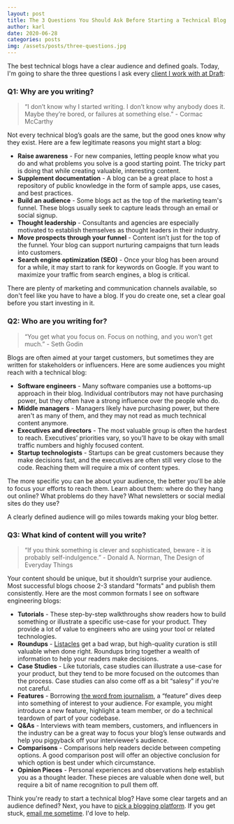 ```yaml
---
layout: post
title: The 3 Questions You Should Ask Before Starting a Technical Blog
author: karl
date: 2020-06-28
categories: posts
img: /assets/posts/three-questions.jpg
---
```


The best technical blogs have a clear audience and defined goals. Today, I'm going to share the three questions I ask every [client I work with at Draft](https://draft.dev/):

### Q1: Why are you writing?

> “I don’t know why I started writing. I don’t know why anybody does it. Maybe they’re bored, or failures at something else.” - Cormac McCarthy

Not every technical blog’s goals are the same, but the good ones know why they exist. Here are a few legitimate reasons you might start a blog:

*   **Raise awareness** - For new companies, letting people know what you do and what problems you solve is a good starting point. The tricky part is doing that while creating valuable, interesting content.
*   **Supplement documentation** - A blog can be a great place to host a repository of public knowledge in the form of sample apps, use cases, and best practices.
*   **Build an audience** - Some blogs act as the top of the marketing team's funnel. These blogs usually seek to capture leads through an email or social signup.
*   **Thought leadership** - Consultants and agencies are especially motivated to establish themselves as thought leaders in their industry.
*   **Move prospects through your funnel** - Content isn’t just for the top of the funnel. Your blog can support nurturing campaigns that turn leads into customers.
*   **Search engine optimization (SEO)** - Once your blog has been around for a while, it may start to rank for keywords on Google. If you want to maximize your traffic from search engines, a blog is critical.

There are plenty of marketing and communication channels available, so don't feel like you have to have a blog. If you do create one, set a clear goal before you start investing in it.

<!-- signup -->

### Q2: Who are you writing for?

> “You get what you focus on. Focus on nothing, and you won’t get much.” - Seth Godin

Blogs are often aimed at your target customers, but sometimes they are written for stakeholders or influencers. Here are some audiences you might reach with a technical blog:

*   **Software engineers** - Many software companies use a bottoms-up approach in their blog. Individual contributors may not have purchasing power, but they often have a strong influence over the people who do.
*   **Middle managers** - Managers likely have purchasing power, but there aren't as many of them, and they may not read as much technical content anymore.
*   **Executives and directors** - The most valuable group is often the hardest to reach. Executives’ priorities vary, so you’ll have to be okay with small traffic numbers and highly focused content.
*   **Startup technologists** - Startups can be great customers because they make decisions fast, and the executives are often still very close to the code. Reaching them will require a mix of content types.

The more specific you can be about your audience, the better you'll be able to focus your efforts to reach them. Learn about them: where do they hang out online? What problems do they have? What newsletters or social medial sites do they use?

A clearly defined audience will go miles towards making your blog better.

### Q3: What kind of content will you write?

> “If you think something is clever and sophisticated, beware - it is probably self-indulgence.” - Donald A. Norman, The Design of Everyday Things

Your content should be unique, but it shouldn’t surprise your audience. Most successful blogs choose 2-3 standard "formats" and publish them consistently. Here are the most common formats I see on software engineering blogs:

*   **Tutorials** - These step-by-step walkthroughs show readers how to build something or illustrate a specific use-case for your product. They provide a lot of value to engineers who are using your tool or related technologies.
*   **Roundups** - [Listacles](https://en.wikipedia.org/wiki/Listicle) get a bad wrap, but high-quality curation is still valuable when done right. Roundups bring together a wealth of information to help your readers make decisions.
*   **Case Studies** - Like tutorials, case studies can illustrate a use-case for your product, but they tend to be more focused on the outcomes than the process. Case studies can also come off as a bit “salesy” if you're not careful.
*   **Features** - Borrowing [the word from journalism](https://www.bbc.co.uk/bitesize/guides/zqt7k7h/revision/1), a “feature” dives deep into something of interest to your audience. For example, you might introduce a new feature, highlight a team member, or do a technical teardown of part of your codebase.
*   **Q&As** - Interviews with team members, customers, and influencers in the industry can be a great way to focus your blog’s lense outwards and help you piggyback off your interviewee's audience.
*   **Comparisons** - Comparisons help readers decide between competing options. A good comparison post will offer an objective conclusion for which option is best under which circumstance.
*   **Opinion Pieces** - Personal experiences and observations help establish you as a thought leader. These pieces are valuable when done well, but require a bit of name recognition to pull them off.

Think you're ready to start a technical blog? Have some clear targets and an audience defined? Next, you have to [pick a blogging platform](/posts/blogging-platforms). If you get stuck, [email me sometime](mailto:karl@draft.dev). I'd love to help.
